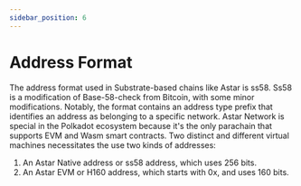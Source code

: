 ```yaml
---
sidebar_position: 6
---
```


# Address Format

The address format used in Substrate-based chains like Astar is ss58. Ss58 is a modification of Base-58-check from Bitcoin, with some minor modifications. Notably, the format contains an address type prefix that identifies an address as belonging to a specific network. Astar Network is special in the Polkadot ecosystem because it's the only parachain that supports EVM and Wasm smart contracts. Two distinct and different virtual machines necessitates the use two kinds of addresses:

1. An Astar Native address or ss58 address, which uses 256 bits.
2. An Astar EVM or H160 address, which starts with 0x, and uses 160 bits.
